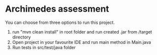 # Archimedes assessment

You can choose from three options to run this project.

1. run "mvn clean install" in root folder and run created .jar from /target directory
2. Open project in your favourite IDE and run main method in Main.java
3. Run tests in src/test/java folder